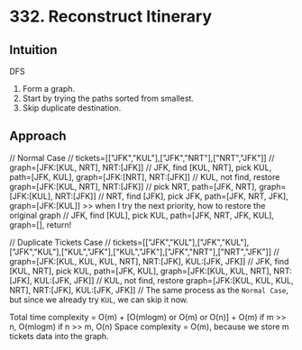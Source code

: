 # 332. Reconstruct Itinerary

## Intuition
DFS
1. Form a graph.
2. Start by trying the paths sorted from smallest.
3. Skip duplicate destination.

## Approach

// Normal Case
// tickets=[["JFK","KUL"],["JFK","NRT"],["NRT","JFK"]]
// graph=[JFK:[KUL, NRT], NRT:[JFK]]
// JFK, find [KUL, NRT],    pick KUL, path=[JFK, KUL], graph=[JFK:[NRT], NRT:[JFK]]
//      KUL, not find, restore graph=[JFK:[KUL, NRT], NRT:[JFK]]
//                          pick NRT, path=[JFK, NRT], graph=[JFK:[KUL], NRT:[JFK]]
//      NRT, find [JFK],    pick JFK, path=[JFK, NRT, JFK], graph=[JFK:[KUL]] >> when I try the next priority, how to restore the original graph
//          JFK, find [KUL],    pick KUL, path=[JFK, NRT, JFK, KUL], graph=[], return!

// Duplicate Tickets Case
// tickets=[["JFK","KUL"],["JFK","KUL"],["JFK","KUL"],["KUL","JFK"],["KUL","JFK"],["JFK","NRT"],["NRT","JFK"]]
// graph=[JFK:[KUL, KUL, KUL, NRT], NRT:[JFK], KUL:[JFK, JFK]]
// JFK, find [KUL, NRT],    pick KUL, path=[JFK, KUL], graph=[JFK:[KUL, KUL, NRT], NRT:[JFK], KUL:[JFK, JFK]]
//      KUL, not find, restore graph=[JFK:[KUL, KUL, KUL, NRT], NRT:[JFK], KUL:[JFK, JFK]]
//      The same process as the `Normal Case`, but since we already try `KUL`, we can skip it now.

Total time complexity = O(m) + [O(mlogm) or O(m) or O(n)] + O(m)
    if m >> n, O(mlogm)
    if n >> m, O(n)
Space complexity = O(m), because we store m tickets data into the graph.